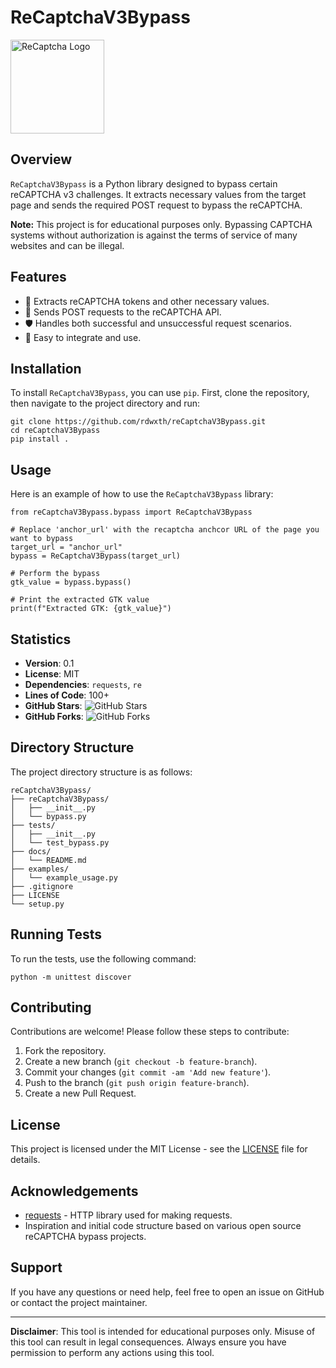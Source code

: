 # ReCaptchaV3Bypass

<img src="https://www.google.com/recaptcha/about/images/reCAPTCHA-logo@2x.png" width="150" alt="ReCaptcha Logo">

## Overview

`ReCaptchaV3Bypass` is a Python library designed to bypass certain reCAPTCHA v3 challenges. It extracts necessary values from the target page and sends the required POST request to bypass the reCAPTCHA.

**Note:** This project is for educational purposes only. Bypassing CAPTCHA systems without authorization is against the terms of service of many websites and can be illegal.

## Features

- 🚀 Extracts reCAPTCHA tokens and other necessary values.
- 🔄 Sends POST requests to the reCAPTCHA API.
- 🛡 Handles both successful and unsuccessful request scenarios.
- 🔧 Easy to integrate and use.

## Installation

To install `ReCaptchaV3Bypass`, you can use `pip`. First, clone the repository, then navigate to the project directory and run:

```
git clone https://github.com/rdwxth/reCaptchaV3Bypass.git
cd reCaptchaV3Bypass
pip install .
```

## Usage

Here is an example of how to use the `ReCaptchaV3Bypass` library:

```
from reCaptchaV3Bypass.bypass import ReCaptchaV3Bypass

# Replace 'anchor_url' with the recaptcha anchcor URL of the page you want to bypass
target_url = "anchor_url"
bypass = ReCaptchaV3Bypass(target_url)

# Perform the bypass
gtk_value = bypass.bypass()

# Print the extracted GTK value
print(f"Extracted GTK: {gtk_value}")
```

## Statistics

- **Version**: 0.1
- **License**: MIT
- **Dependencies**: `requests`, `re`
- **Lines of Code**: 100+
- **GitHub Stars**: ![GitHub Stars](https://img.shields.io/github/stars/rdwxth/reCaptchaV3Bypass?style=social)
- **GitHub Forks**: ![GitHub Forks](https://img.shields.io/github/forks/rdwxth/reCaptchaV3Bypass?style=social)

## Directory Structure

The project directory structure is as follows:

```
reCaptchaV3Bypass/
├── reCaptchaV3Bypass/
│   ├── __init__.py
│   └── bypass.py
├── tests/
│   ├── __init__.py
│   └── test_bypass.py
├── docs/
│   └── README.md
├── examples/
│   └── example_usage.py
├── .gitignore
├── LICENSE
└── setup.py
```

## Running Tests

To run the tests, use the following command:

```
python -m unittest discover
```

## Contributing

Contributions are welcome! Please follow these steps to contribute:

1. Fork the repository.
2. Create a new branch (`git checkout -b feature-branch`).
3. Commit your changes (`git commit -am 'Add new feature'`).
4. Push to the branch (`git push origin feature-branch`).
5. Create a new Pull Request.

## License

This project is licensed under the MIT License - see the [LICENSE](../LICENSE) file for details.

## Acknowledgements

- [requests](https://github.com/psf/requests) - HTTP library used for making requests.
- Inspiration and initial code structure based on various open source reCAPTCHA bypass projects.

## Support

If you have any questions or need help, feel free to open an issue on GitHub or contact the project maintainer.

---

**Disclaimer**: This tool is intended for educational purposes only. Misuse of this tool can result in legal consequences. Always ensure you have permission to perform any actions using this tool.
